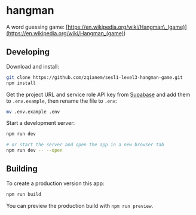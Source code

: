 # hangman

A word guessing game:
[https://en.wikipedia.org/wiki/Hangman\_(game)](<https://en.wikipedia.org/wiki/Hangman_(game)>)

## Developing

Download and install:

```bash
git clone https://github.com/zqianem/sesl1-level3-hangman-game.git
npm install
```

Get the project URL and service role API key from [Supabase](https://app.supabase.com/project/ejyhdjdsexqnttkydvve/settings/api) and add them to `.env.example`, then rename the file to `.env`:

```bash
mv .env.example .env
```

Start a development server:

```bash
npm run dev

# or start the server and open the app in a new browser tab
npm run dev -- --open
```

## Building

To create a production version this app:

```bash
npm run build
```

You can preview the production build with `npm run preview`.
